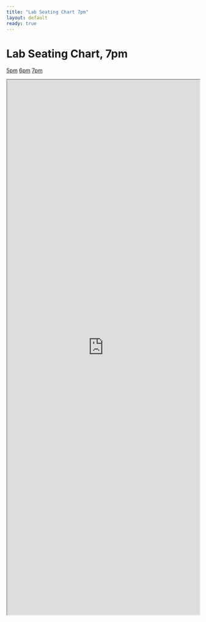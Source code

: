 ```yaml
---
title: "Lab Seating Chart 7pm"
layout: default
ready: true
---
```


# Lab Seating Chart, 7pm

<style>
iframe { width: 100%; height: 1400px; overflow: scroll; }  
</style>


[5pm](https://ucsb-cs56-f18.github.io/info/lab_seating_chart_5pm/) [6pm](https://ucsb-cs56-f18.github.io/info/lab_seating_chart_6pm/) [7pm](https://ucsb-cs56-f18.github.io/info/lab_seating_chart_7pm/)

<iframe src="https://docs.google.com/spreadsheets/d/e/2PACX-1vRigwGaszwdHGMfZZE1TsjS-ec4JUgitKVp_-YhOIRnUfnQVVjZfxQSaGMvr9z3bawQubURk7uEN6T0/pubhtml?gid=499648464&amp;single=true&amp;widget=true&amp;headers=false"></iframe>

<div style="display:none;">
https://ucsb-cs56-f18.github.io/info/lab_seating_chart_7pm/
</div>
